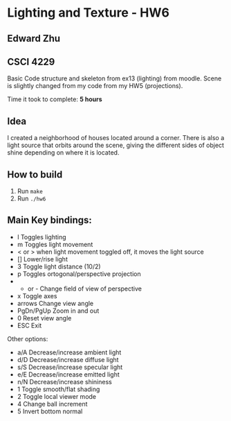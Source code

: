 # Lighting and Texture - HW6
## Edward Zhu
## CSCI 4229

Basic Code structure and skeleton from ex13 (lighting) from moodle.
Scene is slightly changed from my code from my HW5 (projections).

Time it took to complete: **5 hours**

## Idea

I created a neighborhood of houses located around a corner. There is also a light source that orbits around the scene, giving the different sides of object shine depending on where it is located.

## How to build

1. Run `make`
2. Run `./hw6`

## Main Key bindings:
 *  l          Toggles lighting
 *  m          Toggles light movement
 *  < or >     when light movement toggled off, it moves the light source
 *  []         Lower/rise light
 *  3          Toggle light distance (10/2)
 *  p          Toggles ortogonal/perspective projection
 *  + or -     Change field of view of perspective
 *  x          Toggle axes
 *  arrows     Change view angle
 *  PgDn/PgUp  Zoom in and out
 *  0          Reset view angle
 *  ESC        Exit

Other options:
 *  a/A        Decrease/increase ambient light
 *  d/D        Decrease/increase diffuse light
 *  s/S        Decrease/increase specular light
 *  e/E        Decrease/increase emitted light
 *  n/N        Decrease/increase shininess
 *  1          Toggle smooth/flat shading
 *  2          Toggle local viewer mode
 *  4          Change ball increment
 *  5          Invert bottom normal
